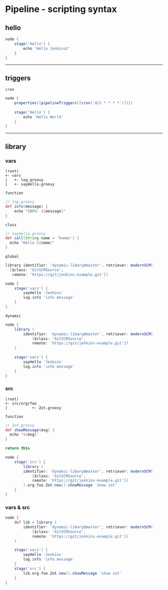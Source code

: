 # Pipeline - scripting syntax

## hello

```groovy
node {
    stage('Hello') {
        echo 'Hello Jenkins2'
    }
}
```

---

## triggers

`cron`

```groovy
node {
    properties([pipelineTriggers([cron('H/2 * * * *')])])
    
    stage('Hello') {
        echo 'Hello World'
    }
}
```


---

## library

### vars

```
(root)
+- vars
|   +- log.groovy
|   +- sayHello.groovy
```

`function`

```groovy
// log.groovy
def info(message) {
    echo "INFO: ${message}"
}
```

`class`

```groovy
// sayHello.groovy
def call(String name = 'human') {
  echo "Hello ${name}"
}
```

`global`

```groovy
library identifier: 'dynamic-libary@master', retriever: modernSCM(
  [$class: 'GitSCMSource',
   remote: 'https://git/jenkins-example.git'])

node {
    stage('vars') {
        sayHello 'Jenkins'
        log.info 'info message'
    }
}
```

`dynamic`

```groovy
node {
    library (
		identifier: 'dynamic-libary@master', retriever: modernSCM(
            [$class: 'GitSCMSource',
            remote: 'https://git/jenkins-example.git'])
	)
	
    stage('vars') {
        sayHello 'Jenkins'
        log.info 'info message'
    }
}
```


### src

```
(root)
+- src/org/foo
|           +- Zot.groovy
```

`function`

```groovy
// Zot.groovy
def showMessage(msg) {
  echo "${msg}"
}

return this
```

```groovy
node {
    stage('src') {
        library (
        identifier: 'dynamic-libary@master', retriever: modernSCM(
            [$class: 'GitSCMSource',
            remote: 'https://git/jenkins-example.git'])
        ).org.foo.Zot.new().showMessage 'show zot'
    }
}
```


### vars & src

```groovy
node {
    def lib = library (
	    identifier: 'dynamic-libary@master', retriever: modernSCM(
            [$class: 'GitSCMSource',
            remote: 'https://git/jenkins-example.git'])
	)

    stage('vars') {
        sayHello 'Jenkins'
        log.info 'info message'
    }
    stage('src') {
        lib.org.foo.Zot.new().showMessage 'show zot'
    }
}
```
